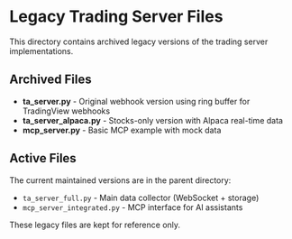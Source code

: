 # Legacy Trading Server Files

This directory contains archived legacy versions of the trading server implementations.

## Archived Files

- **ta_server.py** - Original webhook version using ring buffer for TradingView webhooks
- **ta_server_alpaca.py** - Stocks-only version with Alpaca real-time data
- **mcp_server.py** - Basic MCP example with mock data

## Active Files

The current maintained versions are in the parent directory:
- `ta_server_full.py` - Main data collector (WebSocket + storage)
- `mcp_server_integrated.py` - MCP interface for AI assistants

These legacy files are kept for reference only.